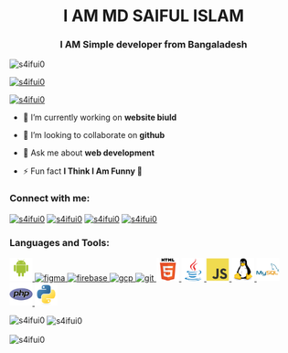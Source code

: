 <h1 align="center">I AM MD SAIFUL ISLAM</h1>
<h3 align="center">I AM Simple developer from Bangaladesh</h3>

<p align="left"> <img src="https://komarev.com/ghpvc/?username=s4ifui0&label=Profile%20views&color=0e75b6&style=flat" alt="s4ifui0" /> </p>

<p align="left"> <a href="https://github.com/ryo-ma/github-profile-trophy"><img src="https://github-profile-trophy.vercel.app/?username=s4ifui0" alt="s4ifui0" /></a> </p>

<p align="left"> <a href="https://twitter.com/s4ifui0" target="blank"><img src="https://img.shields.io/twitter/follow/s4ifui0?logo=twitter&style=for-the-badge" alt="s4ifui0" /></a> </p>

- 🔭 I’m currently working on **website biuld**

- 👯 I’m looking to collaborate on **github**

- 💬 Ask me about **web development**

- ⚡ Fun fact **I Think I Am Funny 👀**

<h3 align="left">Connect with me:</h3>
<p align="left">
<a href="https://twitter.com/s4ifui0" target="blank"><img align="center" src="https://raw.githubusercontent.com/rahuldkjain/github-profile-readme-generator/master/src/images/icons/Social/twitter.svg" alt="s4ifui0" height="30" width="40" /></a>
<a href="https://fb.com/s4ifui0" target="blank"><img align="center" src="https://raw.githubusercontent.com/rahuldkjain/github-profile-readme-generator/master/src/images/icons/Social/facebook.svg" alt="s4ifui0" height="30" width="40" /></a>
<a href="https://instagram.com/s4ifui0" target="blank"><img align="center" src="https://raw.githubusercontent.com/rahuldkjain/github-profile-readme-generator/master/src/images/icons/Social/instagram.svg" alt="s4ifui0" height="30" width="40" /></a>
<a href="https://www.youtube.com/c/s4ifui0" target="blank"><img align="center" src="https://raw.githubusercontent.com/rahuldkjain/github-profile-readme-generator/master/src/images/icons/Social/youtube.svg" alt="s4ifui0" height="30" width="40" /></a>
</p>

<h3 align="left">Languages and Tools:</h3>
<p align="left"> <a href="https://developer.android.com" target="_blank" rel="noreferrer"> <img src="https://raw.githubusercontent.com/devicons/devicon/master/icons/android/android-original-wordmark.svg" alt="android" width="40" height="40"/> </a> <a href="https://www.figma.com/" target="_blank" rel="noreferrer"> <img src="https://www.vectorlogo.zone/logos/figma/figma-icon.svg" alt="figma" width="40" height="40"/> </a> <a href="https://firebase.google.com/" target="_blank" rel="noreferrer"> <img src="https://www.vectorlogo.zone/logos/firebase/firebase-icon.svg" alt="firebase" width="40" height="40"/> </a> <a href="https://cloud.google.com" target="_blank" rel="noreferrer"> <img src="https://www.vectorlogo.zone/logos/google_cloud/google_cloud-icon.svg" alt="gcp" width="40" height="40"/> </a> <a href="https://git-scm.com/" target="_blank" rel="noreferrer"> <img src="https://www.vectorlogo.zone/logos/git-scm/git-scm-icon.svg" alt="git" width="40" height="40"/> </a> <a href="https://www.w3.org/html/" target="_blank" rel="noreferrer"> <img src="https://raw.githubusercontent.com/devicons/devicon/master/icons/html5/html5-original-wordmark.svg" alt="html5" width="40" height="40"/> </a> <a href="https://www.java.com" target="_blank" rel="noreferrer"> <img src="https://raw.githubusercontent.com/devicons/devicon/master/icons/java/java-original.svg" alt="java" width="40" height="40"/> </a> <a href="https://developer.mozilla.org/en-US/docs/Web/JavaScript" target="_blank" rel="noreferrer"> <img src="https://raw.githubusercontent.com/devicons/devicon/master/icons/javascript/javascript-original.svg" alt="javascript" width="40" height="40"/> </a> <a href="https://www.linux.org/" target="_blank" rel="noreferrer"> <img src="https://raw.githubusercontent.com/devicons/devicon/master/icons/linux/linux-original.svg" alt="linux" width="40" height="40"/> </a> <a href="https://www.mysql.com/" target="_blank" rel="noreferrer"> <img src="https://raw.githubusercontent.com/devicons/devicon/master/icons/mysql/mysql-original-wordmark.svg" alt="mysql" width="40" height="40"/> </a> <a href="https://www.php.net" target="_blank" rel="noreferrer"> <img src="https://raw.githubusercontent.com/devicons/devicon/master/icons/php/php-original.svg" alt="php" width="40" height="40"/> </a> <a href="https://www.python.org" target="_blank" rel="noreferrer"> <img src="https://raw.githubusercontent.com/devicons/devicon/master/icons/python/python-original.svg" alt="python" width="40" height="40"/> </a> </p>

<p><img align="left" src="https://github-readme-stats.vercel.app/api/top-langs?username=s4ifui0&show_icons=true&locale=en&layout=compact" alt="s4ifui0" /></p>

<p>&nbsp;<img align="center" src="https://github-readme-stats.vercel.app/api?username=s4ifui0&show_icons=true&locale=en" alt="s4ifui0" /></p>

<p><img align="center" src="https://github-readme-streak-stats.herokuapp.com/?user=s4ifui0&" alt="s4ifui0" /></p>
